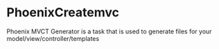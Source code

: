 PhoenixCreatemvc
================

Phoenix MVCT Generator is a task that is used to generate files for your model/view/controller/templates
